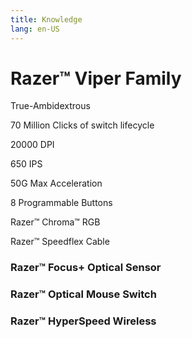 ```yaml
---
title: Knowledge
lang: en-US
---
```

# Razer™ Viper Family

True-Ambidextrous

70 Million Clicks of switch lifecycle

20000 DPI

650 IPS

50G Max Acceleration

8 Programmable Buttons

Razer™ Chroma™ RGB

Razer™ Speedflex Cable

### Razer™ Focus+ Optical Sensor

### Razer™ Optical Mouse Switch

### Razer™ HyperSpeed Wireless